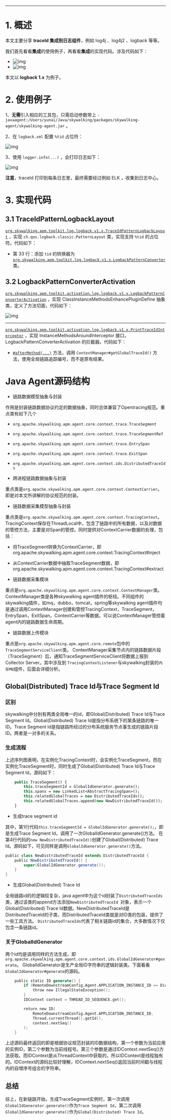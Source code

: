 ------

# 1. 概述

本文主要分享 **traceId 集成到日志组件**，例如 log4j 、log4j2 、logback 等等。

我们首先看看**集成**的使用例子，再看看**集成**的实现代码。涉及代码如下：

- ![img](https://static.iocoder.cn/images/SkyWalking/2020_11_15/01.png)
- ![img](https://static.iocoder.cn/images/SkyWalking/2020_11_15/02.png)

本文以 **logback 1.x** 为例子。

# 2. 使用例子

1、**无需**引入相应的工具包，只需启动参数带上 `-javaagent:/Users/yunai/Java/skywalking/packages/skywalking-agent/skywalking-agent.jar` 。

2、在 `logback.xml` 配置 `%tid` 占位符：

![img](https://static.iocoder.cn/images/SkyWalking/2020_11_15/03.png)

3、使用 `logger.info(...)` ，会打印日志如下：

![img](https://static.iocoder.cn/images/SkyWalking/2020_11_15/04.png)

**注意**，traceId 打印到每条日志里，最终需要经过例如 ELK ，收集到日志中心。

# 3. 实现代码

## 3.1 TraceIdPatternLogbackLayout

[`org.skywalking.apm.toolkit.log.logback.v1.x.TraceIdPatternLogbackLayout`](https://www.iocoder.cn/SkyWalking/trace-id-integrate-into-logs/) ，实现 `ch.qos.logback.classic.PatternLayout` 类，实现支持 `%tid` 的占位符。代码如下：

- 第 33 行：添加 `tid` 的转换器为 [`org.skywalking.apm.toolkit.log.logback.v1.x.LogbackPatternConverter`](https://github.com/YunaiV/skywalking/blob/5106601937af942dabcad917b90d8c92886a2e4d/apm-application-toolkit/apm-toolkit-logback-1.x/src/main/java/org/skywalking/apm/toolkit/log/logback/v1/x/LogbackPatternConverter.java) 类。

## 3.2 LogbackPatternConverterActivation

[`org.skywalking.apm.toolkit.activation.log.logback.v1.x.LogbackPatternConverterActivation`](https://github.com/YunaiV/skywalking/blob/5106601937af942dabcad917b90d8c92886a2e4d/apm-sniffer/apm-toolkit-activation/apm-toolkit-logback-1.x-activation/src/main/java/org/skywalking/apm/toolkit/activation/log/logback/v1/x/LogbackPatternConverterActivation.java) ，实现 ClassInstanceMethodsEnhancePluginDefine 抽象类，定义了方法切面，代码如下：

![img](https://static.iocoder.cn/images/SkyWalking/2020_11_15/05.png)

------

[`org.skywalking.apm.toolkit.activation.log.logback.v1.x.PrintTraceIdInterceptor`](https://github.com/YunaiV/skywalking/blob/5106601937af942dabcad917b90d8c92886a2e4d/apm-sniffer/apm-toolkit-activation/apm-toolkit-logback-1.x-activation/src/main/java/org/skywalking/apm/toolkit/activation/log/logback/v1/x/PrintTraceIdInterceptor.java) ，实现 InstanceMethodsAroundInterceptor 接口，LogbackPatternConverterActivation 的拦截器。代码如下：

- [`#afterMethod(...)`](https://github.com/YunaiV/skywalking/blob/5106601937af942dabcad917b90d8c92886a2e4d/apm-sniffer/apm-toolkit-activation/apm-toolkit-logback-1.x-activation/src/main/java/org/skywalking/apm/toolkit/activation/log/logback/v1/x/PrintTraceIdInterceptor.java#L37) 方法，调用 `ContextManager#getGlobalTraceId()` 方法，使用全局链路追踪编号，而不是原有结果。



# Java Agent源码结构

- 链路数据模型抽象与封装

作用是封装链路数据协议约定的数据抽象，同时总体兼容了Opentracing规范。重点类有如下几个

- `org.apache.skywalking.apm.agent.core.context.trace.TraceSegment`
- `org.apache.skywalking.apm.agent.core.context.trace.TraceSegmentRef`
- `org.apache.skywalking.apm.agent.core.context.trace.EntrySpan`
- `org.apache.skywalking.apm.agent.core.context.trace.ExitSpan`
- `org.apache.skywalking.apm.agent.core.context.ids.DistributedTraceIds`

- 跨进程链路数据抽象与封装

重点类是`org.apache.skywalking.apm.agent.core.context.ContextCarrier`。即是对本文所讲解的协议规范的封装。

- 链路数据采集模型抽象与封装

重点类是`org.apache.skywalking.apm.agent.core.context.TracingContext`。TracingContext保存在ThreadLocal中，包含了链路中的所有数据，以及对数据的管控方法，主要是对Span的管控。同时提供对ContextCarrier数据的处理，包括：

- 将TraceSegment转换为ContextCarrier，即org.apache.skywalking.apm.agent.core.context.TracingContext#inject
- 从ContextCarrier数据中抽取TraceSegment数据，即org.apache.skywalking.apm.agent.core.context.TracingContext#extract

- 链路数据采集模块

重点是`org.apache.skywalking.apm.agent.core.context.ContextManager`类。ContextManager类是各种skywalking agent插件的枢纽。不同组件的skywalking插件，如mq，dubbo，tomcat，spring等skywalking agent插件均是通过调用ContextManager创建和管控TracingContext，TraceSegment，EntrySpan，ExitSpan，ContextCarrier等数据。可以说ContextManager管控着agent内的链路数据生命周期。

- 链路数据上传模块

重点是`org.apache.skywalking.apm.agent.core.remote`包中的`TraceSegmentServiceClient`类。
ContextManager采集节点内的链路数据片段（TraceSegment）后，通知TraceSegmentServiceClient将数据上报到Collector Server。其中涉及到
`TracingContextListener`与skywalking封装的`内存MQ`组件，后面会详细分析。

## Global(Distributed) Trace Id与Trace Segment Id

### 区别

skywalking中分别有两类全局唯一的id，即Global(Distributed) Trace Id与Trace Segment Id。Global(Distributed) Trace Id是指分布系统下的某条链路的唯一ID。Trace Segment Id是指链路所经过的分布系统服务节点事生成的链路片段ID。两者是一对多的关系。

### 生成流程

上述序列图表明，在实例化TracingContext时，会实例化TraceSegment，而在实例化TraceSegment时，同时生成了Global(Distributed) Trace Id与Trace Segment Id，源码如下：

```haxe
    public TraceSegment() {
        this.traceSegmentId = GlobalIdGenerator.generate();
        this.spans = new LinkedList<AbstractTracingSpan>();
        this.relatedGlobalTraces = new DistributedTraceIds();
        this.relatedGlobalTraces.append(new NewDistributedTraceId());
    }
```

- 生成trace segment id

其中，第1行代码`this.traceSegmentId = GlobalIdGenerator.generate();`，即是生成Trace Segment Id，调用了一次GlobalIdGenerator.generate()方法。
在第4行代码的`new NewDistributedTraceId()`创建了Global(Distributed) Trace Id。源码如下，可见同样是调用`GlobalIdGenerator.generate()`方法。

```scala
public class NewDistributedTraceId extends DistributedTraceId {
    public NewDistributedTraceId() {
        super(GlobalIdGenerator.generate());
    }
}
```

- 生成Global(Distributed) Trace Id

全局链路id的的逻辑较复杂，java agent中为这个id封装了`DistributedTraceIds`类，通过该类的append方法添加`NewDistributedTraceId `对象，表示一个Global(Distributed) Trace Id数据。NewDistributedTraceId是DistributedTraceId的子类，而DistributedTraceId类就是对ID类的包装，提供了一些工具方法。
`DistributedTraceIds`代表了相关链路id的集合，大多数情况下仅包含一条链路id。

### 关于GlobalIdGenerator

两个id均是调用同样的方法生成，即`org.apache.skywalking.apm.agent.core.context.ids.GlobalIdGenerator#generate`。
GlobalIdGenerator是生产全局ID字符串的逻辑封装类。下面看看`GlobalIdGenerator#generate`的源码。

```verilog
    public static ID generate() {
        if (RemoteDownstreamConfig.Agent.APPLICATION_INSTANCE_ID == DictionaryUtil.nullValue()) {
            throw new IllegalStateException();
        }
        IDContext context = THREAD_ID_SEQUENCE.get();

        return new ID(
            RemoteDownstreamConfig.Agent.APPLICATION_INSTANCE_ID,
            Thread.currentThread().getId(),
            context.nextSeq()
        );
    }
```

上述源码最终返回的即是根据协议规范封装的ID数据结构，第一个参数为当前应用的实例ID，第二个参数为当前线程号。第三个参数是通过IDContext.nextSeq()方法获取。而IDContext是从ThreadContext中获取的，所以IDContext是线程独有的。IDContext的源码比较好理解，IDContext.nextSeq()返回当前时间戳与线程内的自增序号组合的字符串。

## 总结

综上，在新链路开始，生成TraceSegment实例时，第一次调用`GlobalIdGenerator.generate()`作为`Trace Segment Id`，第二次调用`GlobalIdGenerator.generate()`作为`Global(Distributed) Trace Id`。